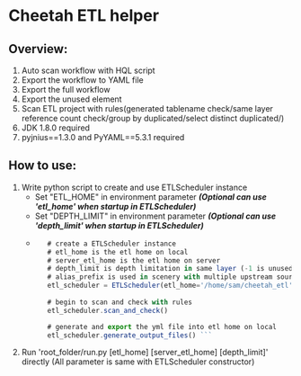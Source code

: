 # Cheetah ETL helper

## Overview:
1. Auto scan workflow with HQL script
2. Export the workflow to YAML file
3. Export the full workflow
4. Export the unused element
5. Scan ETL project with rules(generated tablename check/same layer reference count check/group by duplicated/select distinct duplicated/)
6. JDK 1.8.0 required
7. pyjnius==1.3.0 and PyYAML==5.3.1 required

## How to use:
1. Write python script to create and use ETLScheduler instance
   - Set "ETL_HOME" in environment parameter ***(Optional can use 'etl_home' when startup in ETLScheduler)***
   - Set "DEPTH_LIMIT" in environment parameter ***(Optional can use 'depth_limit' when startup in ETLScheduler)***
   - ```javascript 
        # create a ETLScheduler instance 
        # etl_home is the etl home on local
        # server_etl_home is the etl home on server
        # depth_limit is depth limitation in same layer (-1 is unused)
        # alias_prefix is used in scenery with multiple upstream source ETL to a same target table. The ETL file name should be different with the table name generatered. alias_prefix can be set multiple with ',' splited (example here: dwd.mlp11_abc should generatered table dwd.abc but not dwd.mlp11_abc table)
        etl_scheduler = ETLScheduler(etl_home='/home/sam/cheetah_etl', server_etl_home='/home/sam.works/cheetah_etl', depth_limit=1, alias_prefix=mlp11)
        
        # begin to scan and check with rules
        etl_scheduler.scan_and_check()

        # generate and export the yml file into etl home on local
        etl_scheduler.generate_output_files() ```
2. Run 'root_folder/run.py [etl_home] [server_etl_home] [depth_limit]' directly (All parameter is same with ETLScheduler constructor)
